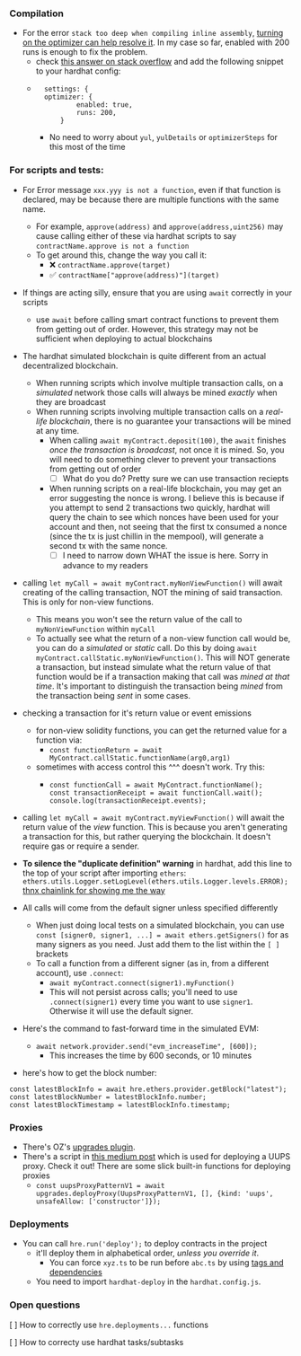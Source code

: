 ### Compilation

- For the error `stack too deep when compiling inline assembly`, [turning on the optimizer can help resolve it](https://forum.openzeppelin.com/t/stack-too-deep-when-compiling-inline-assembly/11391/10). In my case so far, enabled with 200 runs is enough to fix the problem. 
	- check [this answer on stack overflow](https://stackoverflow.com/questions/70310087/how-do-i-resolve-this-hardhat-compilererror-stack-too-deep-when-compiling-inli) and add the following snippet to your hardhat config:
	- ```
		settings: {
      	optimizer: {
        		enabled: true,
        		runs: 200,
      		}
      ```
      - No need to worry about `yul`, `yulDetails` or `optimizerSteps` for this most of the time

### For scripts and tests:

- For Error message `xxx.yyy is not a function`, even if that function is declared, may be because there are multiple functions with the same name.
	- For example, `approve(address)` and `approve(address,uint256)` may cause calling either of these via hardhat scripts to say `contractName.approve is not a function` 
	- To get around this, change the way you call it:
		- :x: `contractName.approve(target)`
		- :white_check_mark: `contractName["approve(address)"](target)`
		
- If things are acting silly, ensure that you are using `await` correctly in your scripts
	- use `await` before calling smart contract functions to prevent them from getting out of order. However, this strategy may not be sufficient when deploying to actual blockchains
	
- The hardhat simulated blockchain is quite different from an actual decentralized blockchain. 
	- When running scripts which involve multiple transaction calls, on a _simulated_ network those calls will always be mined _exactly_ when they are broadcast
	- When running scripts involving multiple transaction calls on a _real-life blockchain_, there is no guarantee your transactions will be mined at any time.
		- When calling `await myContract.deposit(100)`, the `await` finishes _once the transaction is broadcast_, not once it is mined. So, you will need to do something clever to prevent your transactions from getting out of order 
			- [ ] What do you do? Pretty sure we can use transaction reciepts
		- When running scripts on a real-life blockchain, you may get an error suggesting the nonce is wrong. I believe this is because if you attempt to send 2 transactions two quickly, hardhat will query the chain to see which nonces have been used for your account and then, not seeing that the first tx consumed a nonce (since the tx is just chillin in the mempool), will generate a second tx with the same nonce.
			- [ ] I need to narrow down WHAT the issue is here. Sorry in advance to my readers
		
- calling `let myCall = await myContract.myNonViewFunction()` will await creating of the calling transaction, NOT the mining of said transaction. This is only for non-view functions.
	- This means you won't see the return value of the call to `myNonViewFunction` within `myCall`
	- To actually see what the return of a non-view function call would be, you can do a _simulated_ or _static_ call. Do this by doing `await myContract.callStatic.myNonViewFunction()`. This will NOT generate a transaction, but instead simulate what the return value of that function would be if a transaction making that call was _mined at that time_. It's important to distinguish the transaction being _mined_ from the transaction being _sent_ in some cases.
- checking a transaction for it's return value or event emissions
	- for non-view solidity functions, you can get the returned value for a function via:
		- `const functionReturn = await MyContract.callStatic.functionName(arg0,arg1)`
	- sometimes with access control this ^^^ doesn't work. Try this:
		- ```
		  const functionCall = await MyContract.functionName();
		  const transactionReceipt = await functionCall.wait();
		  console.log(transactionReceipt.events);
		  ```
- calling `let myCall = await myContract.myViewFunction()` will await the return value of the _view_ function. This is because you aren't generating a transaction for this, but rather querying the blockchain. It doesn't require gas or require a sender. 
- **To silence the "duplicate definition" warning** in hardhat, add this line to the top of your script after importing `ethers`:
	`ethers.utils.Logger.setLogLevel(ethers.utils.Logger.levels.ERROR);` [thnx chainlink for showing me the way](https://github.com/smartcontractkit/chainlink/pull/5790/files)


- All calls will come from the default signer unless specified differently
	- When just doing local tests on a simulated blockchain, you can use `const [signer0, signer1, ...] = await ethers.getSigners()` for as many signers as you need. Just add them to the list within the `[ ]` brackets
	- To call a function from a different signer (as in, from a different account), use `.connect`:
		- `await myContract.connect(signer1).myFunction()`
		- This will not persist across calls; you'll need to use `.connect(signer1)` every time you want to use `signer1`. Otherwise it will use the default signer.
		
- Here's the command to fast-forward time in the simulated EVM: 
	- `await network.provider.send("evm_increaseTime", [600]);`
		- This increases the time by 600 seconds, or 10 minutes 

- here's how to get the block number:
```
const latestBlockInfo = await hre.ethers.provider.getBlock("latest");
const latestBlockNumber = latestBlockInfo.number;
const latestBlockTimestamp = latestBlockInfo.timestamp;
```

### Proxies

- There's OZ's [upgrades plugin](https://www.npmjs.com/package/@openzeppelin/hardhat-upgrades). 
- There's a script in [this medium post](https://medium.com/coinmonks/how-to-create-an-uups-proxy-66eca257b2f9) which is used for deploying a UUPS proxy. Check it out! There are some slick built-in functions for deploying proxies
	- `const uupsProxyPatternV1 = await upgrades.deployProxy(UupsProxyPatternV1, [], {kind: 'uups', unsafeAllow: ['constructor']});`

### Deployments

- You can call `hre.run('deploy');` to deploy contracts in the project
	- it'll deploy them in alphabetical order, _unless you override it_. 
		- You can force `xyz.ts` to be run before `abc.ts` by using [tags and dependencies](https://github.com/wighawag/hardhat-deploy#deploy-scripts-tags-and-dependencies)
	- You need to import `hardhat-deploy` in the `hardhat.config.js`.

### Open questions

[ ] How to correctly use `hre.deployments...` functions

[ ] How to correcty use hardhat tasks/subtasks 
